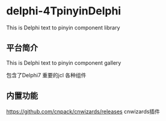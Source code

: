 # delphi-4TpinyinDelphi
This is Delphi text to pinyin component library


## 平台简介

This is Delphi text to pinyin component gallery

包含了Delphi7 重要的jcl 各种组件


## 内置功能
https://github.com/cnpack/cnwizards/releases cnwizards插件